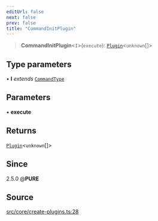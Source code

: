 ```yaml
---
editUrl: false
next: false
prev: false
title: "CommandInitPlugin"
---
```


> **CommandInitPlugin**\<`I`\>(`execute`): [`Plugin`](/v3/api/interfaces/plugin/)\<`unknown`[]\>

## Type parameters

• **I** *extends* [`CommandType`](/v3/api/enumerations/commandtype/)

## Parameters

• **execute**

## Returns

[`Plugin`](/v3/api/interfaces/plugin/)\<`unknown`[]\>

## Since

2.5.0
@__PURE__

## Source

[src/core/create-plugins.ts:28](https://github.com/sern-handler/handler/blob/04c4625bfa2f746935f4a8cee62b77cdffd86684/src/core/create-plugins.ts#L28)
